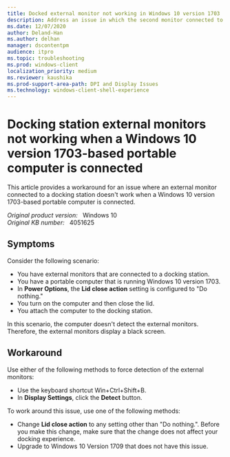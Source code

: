 ```yaml
---
title: Docked external monitor not working in Windows 10 version 1703
description: Address an issue in which the second monitor connected to a docking station does not work in Windows 10 version 1703.
ms.date: 12/07/2020
author: Deland-Han
ms.author: delhan
manager: dscontentpm
audience: itpro
ms.topic: troubleshooting
ms.prod: windows-client
localization_priority: medium
ms.reviewer: kaushika
ms.prod-support-area-path: DPI and Display Issues
ms.technology: windows-client-shell-experience
---
```

# Docking station external monitors not working when a Windows 10 version 1703-based portable computer is connected

This article provides a workaround for an issue where an external monitor connected to a docking station doesn't work when a Windows 10 version 1703-based portable computer is connected.

_Original product version:_ &nbsp; Windows 10  
_Original KB number:_ &nbsp; 4051625

## Symptoms

Consider the following scenario:

- You have external monitors that are connected to a docking station.
- You have a portable computer that is running Windows 10 version 1703.
- In **Power Options**, the **Lid close action** setting is configured to "Do nothing."
- You turn on the computer and then close the lid.
- You attach the computer to the docking station.

In this scenario, the computer doesn't detect the external monitors. Therefore, the external monitors display a black screen.

## Workaround

Use either of the following methods to force detection of the external monitors:

- Use the keyboard shortcut Win+Ctrl+Shift+B.
- In **Display Settings**, click the **Detect** button.

To work around this issue, use one of the following methods:

- Change **Lid close action** to any setting other than "Do nothing.". Before you make this change, make sure that the change does not affect your docking experience.
- Upgrade to Windows 10 Version 1709 that does not have this issue.
